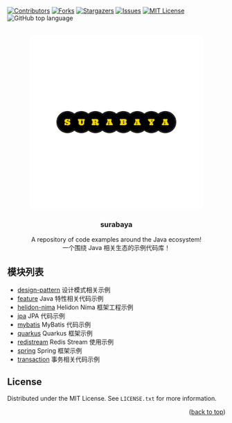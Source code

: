<div id="top"></div>

<!-- PROJECT SHIELDS -->
<!--
*** I'm using markdown "reference style" links for readability.
*** Reference links are enclosed in brackets [ ] instead of parentheses ( ).
*** See the bottom of this document for the declaration of the reference variables
*** for contributors-url, forks-url, etc. This is an optional, concise syntax you may use.
*** https://www.markdownguide.org/basic-syntax/#reference-style-links
-->
[![Contributors][contributors-shield]][contributors-url]
[![Forks][forks-shield]][forks-url]
[![Stargazers][stars-shield]][stars-url]
[![Issues][issues-shield]][issues-url]
[![MIT License][license-shield]][license-url]
![GitHub top language](https://img.shields.io/github/languages/top/igaozp/surabaya?style=for-the-badge)

<!-- PROJECT LOGO -->
<br />
<div align="center">
  <a href="https://github.com/igaozp/surabaya">
    <img src="images/logo.png" alt="Logo" width="400" height="400">
  </a>

  <h3 align="center">surabaya</h3>

  <p align="center">
    A repository of code examples around the Java ecosystem!
    <br />
    一个围绕 Java 相关生态的示例代码库！
    <br />
  </p>
</div>

## 模块列表
- [design-pattern](https://github.com/igaozp/surabaya/tree/master/design-pattern) 设计模式相关示例
- [feature](https://github.com/igaozp/surabaya/tree/master/feature) Java 特性相关代码示例
- [helidon-nima](https://github.com/igaozp/surabaya/tree/master/helidon-nima) Helidon Níma 框架工程示例
- [jpa](https://github.com/igaozp/surabaya/tree/master/jpa) JPA 代码示例
- [mybatis](https://github.com/igaozp/surabaya/tree/master/mybatis) MyBatis 代码示例
- [quarkus](https://github.com/igaozp/surabaya/tree/master/quarkus) Quarkus 框架示例
- [redistream](https://github.com/igaozp/surabaya/tree/master/redistream) Redis Stream 使用示例
- [spring](https://github.com/igaozp/surabaya/tree/master/spring) Spring 框架示例
- [transaction](https://github.com/igaozp/surabaya/tree/master/transaction) 事务相关代码示例

<!-- LICENSE -->
## License

Distributed under the MIT License. See `LICENSE.txt` for more information.

<p align="right">(<a href="#top">back to top</a>)</p>


<!-- MARKDOWN LINKS & IMAGES -->
<!-- https://www.markdownguide.org/basic-syntax/#reference-style-links -->
[contributors-shield]: https://img.shields.io/github/contributors/igaozp/surabaya.svg?style=for-the-badge
[contributors-url]: https://github.com/igaozp/surabaya/graphs/contributors
[forks-shield]: https://img.shields.io/github/forks/igaozp/surabaya.svg?style=for-the-badge
[forks-url]: https://github.com/igaozp/surabaya/network/members
[stars-shield]: https://img.shields.io/github/stars/igaozp/surabaya.svg?style=for-the-badge
[stars-url]: https://github.com/igaozp/surabaya/stargazers
[issues-shield]: https://img.shields.io/github/issues/igaozp/surabaya.svg?style=for-the-badge
[issues-url]: https://github.com/igaozp/surabaya/issues
[license-shield]: https://img.shields.io/github/license/igaozp/surabaya.svg?style=for-the-badge
[license-url]: https://github.com/igaozp/surabaya/blob/master/LICENSE.txt
[github-top-language]: https://img.shields.io/github/languages/top/igaozp/surabaya?style=for-the-badge

